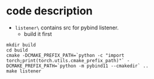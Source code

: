 # code description
- `listener\` contains src for pybind listener.
  - build it first
```
mkdir build
cd build
cmake -DCMAKE_PREFIX_PATH=`python -c "import torch;print(torch.utils.cmake_prefix_path)"` -DCMAKE_PREFIX_PATH=`python -m pybind11 --cmakedir` ..
make listener
```

